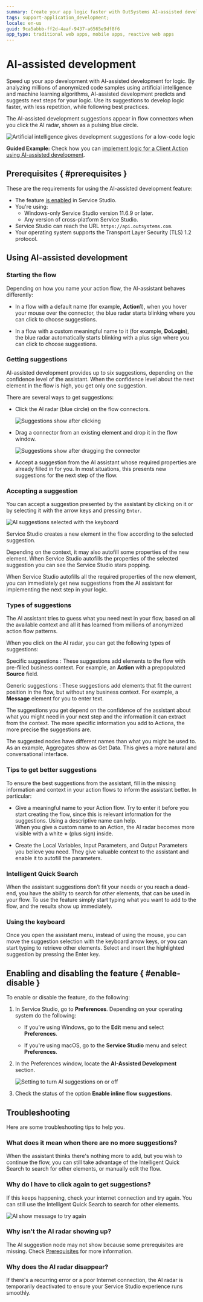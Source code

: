 ```yaml
---
summary: Create your app logic faster with OutSystems AI-assisted development. Use AI-powered suggestions and add logic nodes automatically to your flow and boost your low-code development.
tags: support-application_development;
locale: en-us
guid: 9ca5abbb-ff2d-4aaf-9437-a6565e9df8f6
app_type: traditional web apps, mobile apps, reactive web apps
---
```


# AI-assisted development

Speed up your app development with AI-assisted development for logic.
By analyzing millions of anonymized code samples using artificial intelligence and machine learning algorithms, AI-assisted development predicts and suggests next steps for your logic.
Use its suggestions to develop logic faster, with less repetition, while following best practices.

The AI-assisted development suggestions appear in flow connectors when you click the AI radar, shown as a pulsing blue circle.

![Artificial intelligence gives development suggestions for a low-code logic](images/ai-flow-service-studio-ss.gif)

<div class="info" markdown="1">

**Guided Example:** Check how you can [implement logic for a Client Action using AI-assisted development](ai-create-action.md).

</div>

## Prerequisites { #prerequisites }

These are the requirements for using the AI-assisted development feature:

* The feature [is enabled](#enable-disable) in Service Studio.
* You're using:
    * Windows-only Service Studio version 11.6.9 or later.
    * Any version of cross-platform Service Studio.
* Service Studio can reach the URL `https://api.outsystems.com`.
* Your operating system supports the Transport Layer Security (TLS) 1.2 protocol.

## Using AI-assisted development

### Starting the flow

Depending on how you name your action flow, the AI-assistant behaves differently:

* In a flow with a default name (for example, **Action1**), when you hover your mouse over the connector, the blue radar starts blinking where you can click to choose suggestions.

* In a flow with a custom meaningful name to it (for example, **DoLogin**), the blue radar automatically starts blinking with a plus sign where you can click to choose suggestions.

### Getting suggestions

AI-assisted development provides up to six suggestions, depending on the confidence level of the assistant. When the confidence level about the next element in the flow is high, you get only one suggestion.

There are several ways to get suggestions:

* Click the AI radar (blue circle) on the flow connectors.

    ![Suggestions show after clicking](images/ai-flow-node-click-ss.png)

* Drag a connector from an existing element and drop it in the flow window.

    ![Suggestions show after dragging the connector](images/ai-flow-node-drag-ss.gif)

* Accept a suggestion from the AI assistant whose required properties are already filled in for you. In most situations, this presents new suggestions for the next step of the flow.

### Accepting a suggestion

You can accept a suggestion presented by the assistant by clicking on it or by selecting it with the arrow keys and pressing `Enter`.

![AI suggestions selected with the keyboard](images/ai-flow-node-suggestion-ss.gif)

Service Studio creates a new element in the flow according to the selected suggestion.

Depending on the context, it may also autofill some properties of the new element. When Service Studio autofills the properties of the selected suggestion you can see the Service Studio stars popping.  

When Service Studio autofills all the required properties of the new element, you can immediately get new suggestions from the AI assistant for implementing the next step in your logic.

### Types of suggestions

The AI assistant tries to guess what you need next in your flow, based on all the available context and all it has learned from millions of anonymized action flow patterns.

When you click on the AI radar, you can get the following types of suggestions:

Specific suggestions
:   These suggestions add elements to the flow with pre-filled business context. For example, an **Action** with a prepopulated **Source** field.

Generic suggestions
:   These suggestions add elements that fit the current position in the flow, but without any business context. For example, a **Message** element for you to enter text.

The suggestions you get depend on the confidence of the assistant about what you might need in your next step and the information it can extract from the context. The more specific information you add to Actions, the more precise the suggestions are.

<div class="info" markdown="1">

The suggested nodes have different names than what you might be used to. As an example, Aggregates show as Get Data. This gives a more natural and conversational interface.

</div>

### Tips to get better suggestions

To ensure the best suggestions from the assistant, fill in the missing information and context in your action flows to inform the assistant better. In particular:

* Give a meaningful name to your Action flow. Try to enter it before you start creating the flow, since this is relevant information for the suggestions. Using a descriptive name can help.  
When you give a custom name to an Action, the AI radar becomes more visible with a white **+** (plus sign) inside.

* Create the Local Variables, Input Parameters, and Output Parameters you believe you need. They give valuable context to the assistant and enable it to autofill the parameters.

### Intelligent Quick Search

When the assistant suggestions don’t fit your needs or you reach a dead-end, you have the ability to search for other elements, that can be used in your flow.
To use the feature simply start typing what you want to add to the flow, and the results show up immediately.

### Using the keyboard

Once you open the assistant menu, instead of using the mouse, you can move the suggestion selection with the keyboard arrow keys, or you can start typing to retrieve other elements. Select and insert the highlighted suggestion by pressing the Enter key.

## Enabling and disabling the feature { #enable-disable }

To enable or disable the feature, do the following:

1. In Service Studio, go to **Preferences**. Depending on your operating system do the following:

    * If you're using Windows, go to the **Edit** menu and select **Preferences**.

    * If you're using macOS, go to the **Service Studio** menu and select **Preferences**.

1. In the Preferences window, locate the **AI-Assisted Development** section.

    ![Setting to turn AI suggestions on or off](images/ai-flow-settings-ss.png)

1. Check the status of the option **Enable inline flow suggestions**.

## Troubleshooting

Here are some troubleshooting tips to help you.

### What does it mean when there are no more suggestions?

When the assistant thinks there's nothing more to add, but you wish to continue the flow, you can still take advantage of the Intelligent Quick Search to search for other elements, or manually edit the flow.

### Why do I have to click again to get suggestions?

If this keeps happening, check your internet connection and try again. You can still use the Intelligent Quick Search to search for other elements.

![AI show message to try again](images/ai-flow-ts-tryagain-ss.png)

### Why isn't the AI radar showing up?

The AI suggestion node may not show because some prerequisites are missing. Check [Prerequisites](#prerequisites) for more information.

### Why does the AI radar disappear?

If there's a recurring error or a poor Internet connection, the AI radar is temporarily deactivated to ensure your Service Studio experience runs smoothly.
